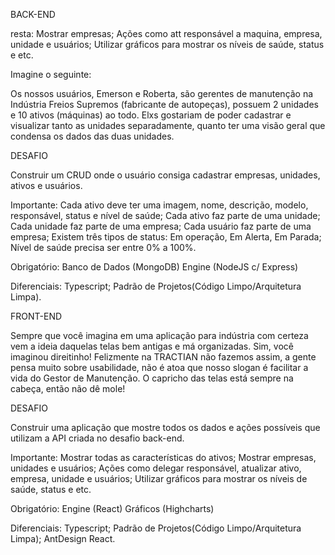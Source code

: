 BACK-END

resta: 
Mostrar empresas;
Ações como att responsável a maquina, empresa, unidade e usuários;
Utilizar gráficos para mostrar os níveis de saúde, status e etc.


Imagine o seguinte:

Os nossos usuários, Emerson e Roberta, são gerentes de manutenção na Indústria Freios Supremos (fabricante de autopeças), possuem 2 unidades e 10 ativos (máquinas) ao todo. Elxs gostariam de poder cadastrar e visualizar tanto as unidades separadamente, quanto ter uma visão geral que condensa os dados das duas unidades.

DESAFIO

Construir um CRUD onde o usuário consiga cadastrar empresas, unidades, ativos e usuários.

Importante:
Cada ativo deve ter uma imagem, nome, descrição, modelo, responsável, status e nível de saúde;
Cada ativo faz parte de uma unidade;
Cada unidade faz parte de uma empresa;
Cada usuário faz parte de uma empresa;
Existem três tipos de status: Em operação, Em Alerta, Em Parada;
Nível de saúde precisa ser entre 0% a 100%.

Obrigatório:
Banco de Dados (MongoDB)
Engine (NodeJS c/ Express)

Diferenciais:
Typescript;
Padrão de Projetos(Código Limpo/Arquitetura Limpa).


FRONT-END

Sempre que você imagina em uma aplicação para indústria com certeza vem a ideia daquelas telas bem antigas e má organizadas. Sim, você imaginou direitinho! Felizmente na TRACTIAN não fazemos assim, a gente pensa muito sobre usabilidade, não é atoa que nosso slogan é facilitar a vida do Gestor de Manutenção. O capricho das telas está sempre na cabeça, então não dê mole!

DESAFIO

Construir uma aplicação que mostre todos os dados e ações possíveis que utilizam a API criada no desafio back-end.

Importante:
Mostrar todas as características do ativos;
Mostrar empresas, unidades e usuários;
Ações como delegar responsável, atualizar ativo, empresa, unidade e usuários;
Utilizar gráficos para mostrar os níveis de saúde, status e etc.

Obrigatório:
Engine (React)
Gráficos (Highcharts)

Diferenciais:
Typescript;
Padrão de Projetos(Código Limpo/Arquitetura Limpa);
AntDesign React.
